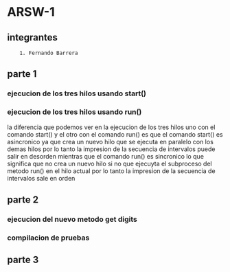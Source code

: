 # ARSW-1

## integrantes
		1. Fernando Barrera
		
## parte 1

### ejecucion de los tres hilos usando start()		

### ejecucion de los tres hilos usando run()


la diferencia que podemos ver en la ejecucion de los tres hilos uno con el comando start() y el otro con el comando run() es que el comando start() es asincronico ya que crea un nuevo hilo que se ejecuta en paralelo con los demas hilos por lo tanto la impresion de la secuencia de intervalos puede salir en desorden mientras que el comando run() es sincronico lo que significa que no crea un nuevo hilo si no que ejecuyta el subproceso del metodo run() en el hilo actual por lo tanto la impresion de la secuencia de intervalos sale en orden	


## parte 2

### ejecucion del nuevo metodo get digits

### compilacion de pruebas

## parte 3


